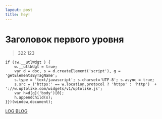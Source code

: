 ```yaml
---
layout: post
title: hey!
---
```


Заголовок первого уровня
========================
>322
123

    if (!w.__utlWdgt ) {
        w.__utlWdgt = true;
        var d = doc, s = d.createElement('script'), g = 'getElementsByTagName';
        s.type = 'text/javascript'; s.charset='UTF-8'; s.async = true;
        s.src = ('https:' == w.location.protocol ? 'https' : 'http')  + '://w.uptolike.com/widgets/v1/uptolike.js';
        var h=d[g]('body')[0];
        h.appendChild(s);
    }})(window,document);

[LOG BLOG](http://artline.me/ "Мой бложек") 
